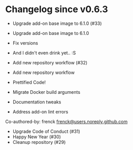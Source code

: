 # Changelog since v0.6.3
- Upgrade add-on base image to 6.1.0 (#33)

* Upgrade add-on base image to 6.1.0

* Fix versions

* And I didn't even drink yet.. :S 
- Add new repository workflow (#32)

* Add new repository workflow

* Prettified Code!

* Migrate Docker build arguments

* Documentation tweaks

* Address add-on lint errors

Co-authored-by: frenck <frenck@users.noreply.github.com> 
- Upgrade Code of Conduct (#31) 
- Happy New Year (#30) 
- Cleanup repository (#29) 
